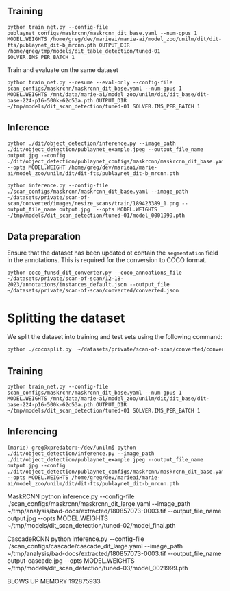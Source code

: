## Training

```shell
python train_net.py --config-file publaynet_configs/maskrcnn/maskrcnn_dit_base.yaml --num-gpus 1 MODEL.WEIGHTS /home/greg/dev/marieai/marie-ai/model_zoo/unilm/dit/dit-fts/publaynet_dit-b_mrcnn.pth OUTPUT_DIR /home/greg/tmp/models/dit_table_detection/tuned-01 SOLVER.IMS_PER_BATCH 1
```

Train and evaluate on the same dataset
```shell
python train_net.py --resume --eval-only --config-file scan_configs/maskrcnn/maskrcnn_dit_base.yaml --num-gpus 1 MODEL.WEIGHTS /mnt/data/marie-ai/model_zoo/unilm/dit/dit_base/dit-base-224-p16-500k-62d53a.pth OUTPUT_DIR ~/tmp/models/dit_scan_detection/tuned-01 SOLVER.IMS_PER_BATCH 1 
```



## Inference

```shell
python ./dit/object_detection/inference.py --image_path ./dit/object_detection/publaynet_example.jpeg --output_file_name output.jpg --config ./dit/object_detection/publaynet_configs/maskrcnn/maskrcnn_dit_base.yaml --opts MODEL.WEIGHT /home/greg/dev/marieai/marie-ai/model_zoo/unilm/dit/dit-fts/publaynet_dit-b_mrcnn.pth
```

```shell
python inference.py --config-file ./scan_configs/maskrcnn/maskrcnn_dit_base.yaml --image_path ~/datasets/private/scan-of-scan/converted/images/resize_scans/train/189423389_1.png --output_file_name output.jpg  --opts MODEL.WEIGHTS ~/tmp/models/dit_scan_detection/tuned-01/model_0001999.pth
```


## Data preparation


Ensure that the dataset has been updated ot contain the `segmentation` field in the annotations. This is required for the conversion to COCO format.


```shell
python coco_funsd_dit_converter.py --coco_annoations_file ~/datasets/private/scan-of-scan/12-18-2023/annotations/instances_default.json --output_file ~/datasets/private/scan-of-scan/converted/converted.json

```

Splitting the dataset
=====================
We split the dataset into training and test sets using the following command:

```bash
python ./cocosplit.py  ~/datasets/private/scan-of-scan/converted/converted.json ~/datasets/private/scan-of-scan/converted/instances_training.json ~/datasets/private/scan-of-scan/converted/instances_test.json -s .8
```



## Training

```shell
python train_net.py --config-file scan_configs/maskrcnn/maskrcnn_dit_base.yaml --num-gpus 1 MODEL.WEIGHTS /mnt/data/marie-ai/model_zoo/unilm/dit/dit_base/dit-base-224-p16-500k-62d53a.pth OUTPUT_DIR ~/tmp/models/dit_scan_detection/tuned-01 SOLVER.IMS_PER_BATCH 1

```

## Inferencing

```shell
(marie) greg@xpredator:~/dev/unilm$ python ./dit/object_detection/inference.py --image_path ./dit/object_detection/publaynet_example.jpeg --output_file_name output.jpg --config ./dit/object_detection/publaynet_configs/maskrcnn/maskrcnn_dit_base.yaml --opts MODEL.WEIGHTS /home/greg/dev/marieai/marie-ai/model_zoo/unilm/dit/dit-fts/publaynet_dit-b_mrcnn.pth

```

MaskRCNN
python inference.py --config-file ./scan_configs/maskrcnn/maskrcnn_dit_large.yaml --image_path ~/tmp/analysis/bad-docs/extracted/180857073-0003.tif  --output_file_name output.jpg --opts MODEL.WEIGHTS ~/tmp/models/dit_scan_detection/tuned-02/model_final.pth 


CascadeRCNN
python inference.py --config-file ./scan_configs/cascade/cascade_dit_large.yaml --image_path ~/tmp/analysis/bad-docs/extracted/180857073-0003.tif  --output_file_name output-cascade.jpg --opts MODEL.WEIGHTS ~/tmp/models/dit_scan_detection/tuned-03/model_0021999.pth 



BLOWS UP MEMORY
192875933 